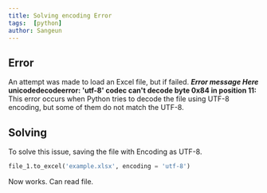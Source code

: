 ```yaml
---
title: Solving encoding Error
tags:  [python] 
author: Sangeun
---
```


## Error
An attempt was made to load an Excel file, but if failed.
**_Error message Here_ unicodedecodeerror: 'utf-8' codec can't decode byte 0x84 in position 11:**
This error occurs when Python tries to decode the file using UTF-8 encoding, but some of them do not match the UTF-8.  
## Solving
To solve this issue, saving the file with Encoding as UTF-8.
```python
file_1.to_excel('example.xlsx', encoding = 'utf-8')

```

Now works. Can read file.